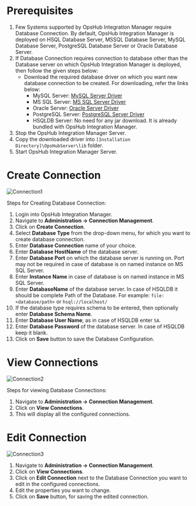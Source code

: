 # Prerequisites

1. Few Systems supported by OpsHub Integration Manager require Database Connection. By default, OpsHub Integration Manager is deployed on HSQL Database Server, MSSQL Database Server, MySQL Database Server, PostgreSQL Database Server or Oracle Database Server.
2. If Database Connection requires connection to database other than the Database server on which OpsHub Integration Manager is deployed, then follow the given steps below:
   - Download the required database driver on which you want new database connection to be created. For downloading, refer the links below:
     - MySQL Server: [MySQL Server Driver](https://dev.mysql.com/downloads/connector/j/5.0.html)
     - MS SQL Server: [MS SQL Server Driver](http://www.microsoft.com/enus/download/details.aspx?displaylang=en&id=11774)
     - Oracle Server: [Oracle Server Driver](http://www.oracle.com/technetwork/database/enterprise-edition/jdbc-10201088211.html)
     - PostgreSQL Server: [PostgreSQL Server Driver](https://jdbc.postgresql.org/download/)
     - HSQLDB Server: No need for any jar download. It is already bundled with OpsHub Integration Manager.
3. Stop the OpsHub Integration Manager Server.
4. Copy the downloaded driver into `[Installation Directory]\OpsHubServer\lib` folder.
5. Start OpsHub Integration Manager Server.

# Create Connection

![Connection1](../assets/Connection1.png)

Steps for Creating Database Connection:

1. Login into OpsHub Integration Manager.
2. Navigate to **Administration -> Connection Management**.
3. Click on **Create Connection**.
4. Select **Database Type** from the drop-down menu, for which you want to create database connection.
5. Enter **Database Connection** name of your choice.
6. Enter **Database HostName** of the database server.
7. Enter **Database Port** on which the database server is running on. Port may not be required in case of database is on named instance on MS SQL Server.
8. Enter **Instance Name** in case of database is on named instance in MS SQL Server.
9. Enter **DatabaseName** of the database server. In case of HSQLDB it should be complete Path of the Database. For example: `file:<database/path>` or `hsql://localhost/`
10. If the database type requires schema to be entered, then optionally enter **Database Schema Name**.
11. Enter **Database User Name**; as in case of HSQLDB enter `SA`.
12. Enter **Database Password** of the database server. In case of HSQLDB keep it blank.
13. Click on **Save** button to save the Database Configuration.

# View Connections

![Connection2](../assets/Connection2.png)

Steps for viewing Database Connections:

1. Navigate to **Administration -> Connection Management**.
2. Click on **View Connections**.
3. This will display all the configured connections.

# Edit Connection

![Connection3](../assets/Connection3.png)

1. Navigate to **Administration -> Connection Management**.
2. Click on **View Connections**.
3. Click on **Edit Connection** next to the Database Connection you want to edit in the configured connections.
4. Edit the properties you want to change.
5. Click on **Save** button, for saving the edited connection.
